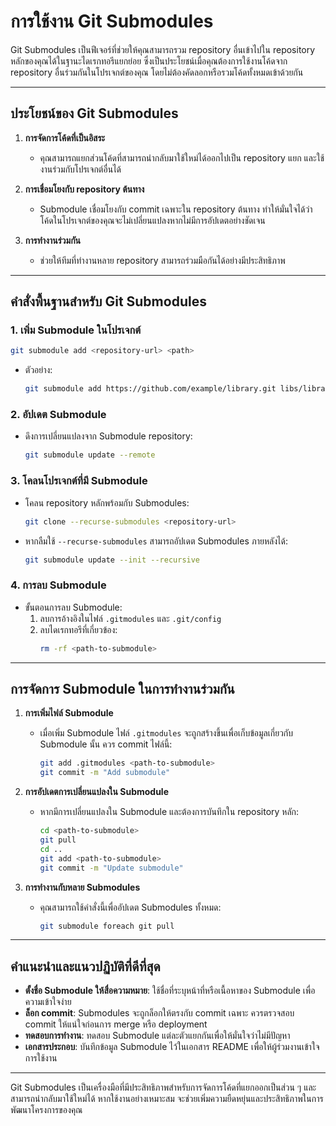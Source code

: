 # การใช้งาน Git Submodules

Git Submodules เป็นฟีเจอร์ที่ช่วยให้คุณสามารถรวม repository อื่นเข้าไปใน repository หลักของคุณได้ในฐานะไดเรกทอรีแยกย่อย ซึ่งเป็นประโยชน์เมื่อคุณต้องการใช้งานโค้ดจาก repository อื่นร่วมกันในโปรเจกต์ของคุณ โดยไม่ต้องคัดลอกหรือรวมโค้ดทั้งหมดเข้าด้วยกัน

---

## ประโยชน์ของ Git Submodules

1. **การจัดการโค้ดที่เป็นอิสระ**
   - คุณสามารถแยกส่วนโค้ดที่สามารถนำกลับมาใช้ใหม่ได้ออกไปเป็น repository แยก และใช้งานร่วมกับโปรเจกต์อื่นได้

2. **การเชื่อมโยงกับ repository ต้นทาง**
   - Submodule เชื่อมโยงกับ commit เฉพาะใน repository ต้นทาง ทำให้มั่นใจได้ว่าโค้ดในโปรเจกต์ของคุณจะไม่เปลี่ยนแปลงหากไม่มีการอัปเดตอย่างชัดเจน

3. **การทำงานร่วมกัน**
   - ช่วยให้ทีมที่ทำงานหลาย repository สามารถร่วมมือกันได้อย่างมีประสิทธิภาพ

---

## คำสั่งพื้นฐานสำหรับ Git Submodules

### 1. **เพิ่ม Submodule ในโปรเจกต์**
   ```bash
   git submodule add <repository-url> <path>
   ```
   - ตัวอย่าง:
     ```bash
     git submodule add https://github.com/example/library.git libs/library
     ```

### 2. **อัปเดต Submodule**
   - ดึงการเปลี่ยนแปลงจาก Submodule repository:
     ```bash
     git submodule update --remote
     ```

### 3. **โคลนโปรเจกต์ที่มี Submodule**
   - โคลน repository หลักพร้อมกับ Submodules:
     ```bash
     git clone --recurse-submodules <repository-url>
     ```
   - หากลืมใช้ `--recurse-submodules` สามารถอัปเดต Submodules ภายหลังได้:
     ```bash
     git submodule update --init --recursive
     ```

### 4. **การลบ Submodule**
   - ขั้นตอนการลบ Submodule:
     1. ลบการอ้างอิงในไฟล์ `.gitmodules` และ `.git/config`
     2. ลบไดเรกทอรีที่เกี่ยวข้อง:
        ```bash
        rm -rf <path-to-submodule>
        ```

---

## การจัดการ Submodule ในการทำงานร่วมกัน

1. **การเพิ่มไฟล์ Submodule**
   - เมื่อเพิ่ม Submodule ไฟล์ `.gitmodules` จะถูกสร้างขึ้นเพื่อเก็บข้อมูลเกี่ยวกับ Submodule นั้น ควร commit ไฟล์นี้:
     ```bash
     git add .gitmodules <path-to-submodule>
     git commit -m "Add submodule"
     ```

2. **การอัปเดตการเปลี่ยนแปลงใน Submodule**
   - หากมีการเปลี่ยนแปลงใน Submodule และต้องการบันทึกใน repository หลัก:
     ```bash
     cd <path-to-submodule>
     git pull
     cd ..
     git add <path-to-submodule>
     git commit -m "Update submodule"
     ```

3. **การทำงานกับหลาย Submodules**
   - คุณสามารถใช้คำสั่งนี้เพื่ออัปเดต Submodules ทั้งหมด:
     ```bash
     git submodule foreach git pull
     ```

---

## คำแนะนำและแนวปฏิบัติที่ดีที่สุด

- **ตั้งชื่อ Submodule ให้สื่อความหมาย**: ใช้ชื่อที่ระบุหน้าที่หรือเนื้อหาของ Submodule เพื่อความเข้าใจง่าย
- **ล็อก commit**: Submodules จะถูกล็อกให้ตรงกับ commit เฉพาะ ควรตรวจสอบ commit ให้แน่ใจก่อนการ merge หรือ deployment
- **ทดสอบการทำงาน**: ทดสอบ Submodule แต่ละตัวแยกกันเพื่อให้มั่นใจว่าไม่มีปัญหา
- **เอกสารประกอบ**: บันทึกข้อมูล Submodule ไว้ในเอกสาร README เพื่อให้ผู้ร่วมงานเข้าใจการใช้งาน

---

Git Submodules เป็นเครื่องมือที่มีประสิทธิภาพสำหรับการจัดการโค้ดที่แยกออกเป็นส่วน ๆ และสามารถนำกลับมาใช้ใหม่ได้ หากใช้งานอย่างเหมาะสม จะช่วยเพิ่มความยืดหยุ่นและประสิทธิภาพในการพัฒนาโครงการของคุณ

